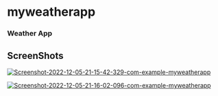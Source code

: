# myweatherapp

### Weather App 


## ScreenShots



<a href="https://ibb.co/Qn6SHfQ"><img src="https://i.ibb.co/S0KYmPy/Screenshot-2022-12-05-21-15-42-329-com-example-myweatherapp.jpg" alt="Screenshot-2022-12-05-21-15-42-329-com-example-myweatherapp" border="0" /></a>

<a href="https://ibb.co/HK7W8cT"><img src="https://i.ibb.co/2FqD4z3/Screenshot-2022-12-05-21-16-02-096-com-example-myweatherapp.jpg" alt="Screenshot-2022-12-05-21-16-02-096-com-example-myweatherapp" border="0" /></a>
